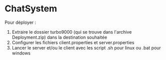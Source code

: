 # ChatSystem

Pour déployer :

1) Extraire le dossier turbo9000 (qui se trouve dans l'archive Deployment.zip) dans la destination souhaitée
2) Configurer les fichiers client.properties et server.properties
3) Lancer le server et/ou le client avec les script .sh pour linux ou .bat pour windows
